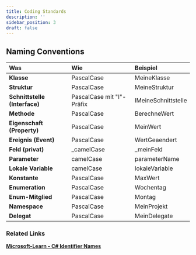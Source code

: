 ```yaml
---
title: Coding Standards
description: ''
sidebar_position: 3
draft: false
---
```

## **Naming Conventions**

| Was                           | Wie                       | Beispiel            |
| :---------------------------- | :------------------------ | :------------------ |
| **Klasse**                    | PascalCase                | MeineKlasse         |
| **Struktur**                  | PascalCase                | MeineStruktur       |
| **Schnittstelle (Interface)** | PascalCase mit "I"-Präfix | IMeineSchnittstelle |
| **Methode**                   | PascalCase                | BerechneWert        |
| **Eigenschaft (Property)**    | PascalCase                | MeinWert            |
| **Ereignis (Event)**          | PascalCase                | WertGeaendert       |
| **Feld (privat)**             | _camelCase                | _meinFeld           |
| **Parameter**                 | camelCase                 | parameterName       |
| **Lokale Variable**           | camelCase                 | lokaleVariable      |
| **Konstante**                 | PascalCase                | MaxWert             |
| **Enumeration**               | PascalCase                | Wochentag           |
| **Enum-Mitglied**             | PascalCase                | Montag              |
| **Namespace**                 | PascalCase                | MeinProjekt         |
| **Delegat**                   | PascalCase                | MeinDelegate        |

### Related Links
[**Microsoft-Learn - C# Identifier Names**](https://learn.microsoft.com/en-us/dotnet/csharp/fundamentals/coding-style/identifier-names)